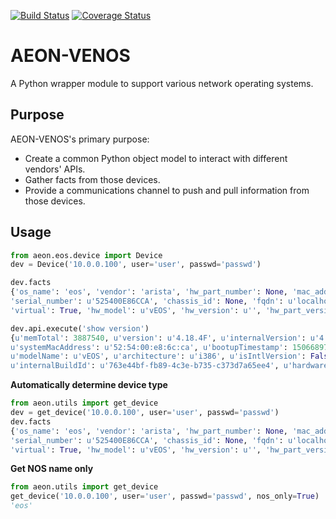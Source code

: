 [![Build Status](https://travis-ci.org/Apstra/aeon-venos.svg?branch=master)](https://travis-ci.org/Apstra/aeon-venos)
[![Coverage Status](https://coveralls.io/repos/github/Apstra/aeon-venos/badge.svg?branch=master)](https://coveralls.io/github/Apstra/aeon-venos?branch=master)
# AEON-VENOS
A Python wrapper module to support various network operating systems.

## Purpose
AEON-VENOS's primary purpose:
 - Create a common Python object model to interact with different vendors' APIs.
 - Gather facts from those devices.
 - Provide a communications channel to push and pull information from those devices.


## Usage
```python
from aeon.eos.device import Device
dev = Device('10.0.0.100', user='user', passwd='passwd')

dev.facts
{'os_name': 'eos', 'vendor': 'arista', 'hw_part_number': None, 'mac_address': u'52:54:00:e8:6c:ca', 
'serial_number': u'525400E86CCA', 'chassis_id': None, 'fqdn': u'localhost.com', 'os_version': u'4.18.4F', 
'virtual': True, 'hw_model': u'vEOS', 'hw_version': u'', 'hw_part_version': None, 'hostname': u'localhost'}

dev.api.execute('show version')
{u'memTotal': 3887540, u'version': u'4.18.4F', u'internalVersion': u'4.18.4F-5927901.4184F', u'serialNumber': u'', 
u'systemMacAddress': u'52:54:00:e8:6c:ca', u'bootupTimestamp': 1506689787.23, u'memFree': 2463080, 
u'modelName': u'vEOS', u'architecture': u'i386', u'isIntlVersion': False, 
u'internalBuildId': u'763e44bf-fb89-4c3e-b735-c373d7a65ee4', u'hardwareRevision': u''}
```

**Automatically determine device type**
```python
from aeon.utils import get_device
dev = get_device('10.0.0.100', user='user', passwd='passwd')
dev.facts
{'os_name': 'eos', 'vendor': 'arista', 'hw_part_number': None, 'mac_address': u'52:54:00:e8:6c:ca', 
'serial_number': u'525400E86CCA', 'chassis_id': None, 'fqdn': u'localhost.com', 'os_version': u'4.18.4F', 
'virtual': True, 'hw_model': u'vEOS', 'hw_version': u'', 'hw_part_version': None, 'hostname': u'localhost'}

```

**Get NOS name only**
```python
from aeon.utils import get_device
get_device('10.0.0.100', user='user', passwd='passwd', nos_only=True)
'eos'
```